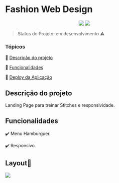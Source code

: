 <h1>Fashion Web Design</h1> 

<p align="center">
  <img src="https://img.shields.io/static/v1?label=react&message=framework&color=blue&style=for-the-badge&logo=REACT"/>
   <img src="http://img.shields.io/static/v1?label=STATUS&message=desenvolvimento&color=GREEN&style=for-the-badge"/>
</p>

> Status do Projeto: em desenvolvimento :warning:

### Tópicos 

:small_blue_diamond: [Descrição do projeto](#descrição-do-projeto)

:small_blue_diamond: [Funcionalidades](#funcionalidades)

:small_blue_diamond: [Deploy da Aplicação](#deploy-da-aplicação-dash)

## Descrição do projeto 

<p align="justify">
  Landing Page para treinar Stitches e responsividade.
</p>

## Funcionalidades

:heavy_check_mark: Menu Hamburguer.

:heavy_check_mark: Responsivo.

## Layout:dash:

<img src="https://user-images.githubusercontent.com/102324315/196590700-4b1d8b1b-b60f-4106-b329-f9d46eb9301c.svg" />
